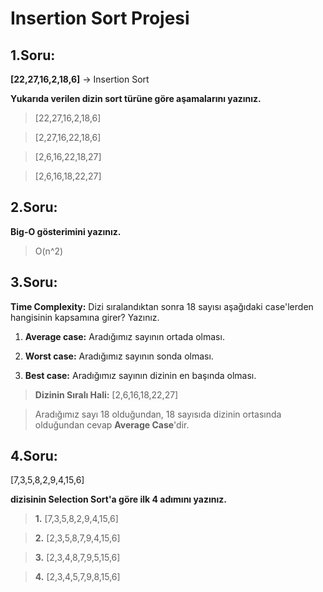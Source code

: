 # Insertion Sort Projesi

## 1.Soru:
**[22,27,16,2,18,6]** -> Insertion Sort

**Yukarıda verilen dizin sort türüne göre aşamalarını yazınız.**

> [22,27,16,2,18,6]

> [2,27,16,22,18,6]

> [2,6,16,22,18,27]

> [2,6,16,18,22,27]
 
## 2.Soru:
**Big-O gösterimini yazınız.**

> O(n^2)

## 3.Soru:
**Time Complexity:** Dizi sıralandıktan sonra 18 sayısı aşağıdaki case'lerden hangisinin kapsamına girer? Yazınız.

1. **Average case:** Aradığımız sayının ortada olması.

2. **Worst case:** Aradığımız sayının sonda olması.

3. **Best case:** Aradığımız sayının dizinin en başında olması.

> **Dizinin Sıralı Hali:** [2,6,16,18,22,27]

>Aradığımız sayı 18 olduğundan, 18 sayısıda dizinin ortasında olduğundan cevap **Average Case**'dir.

## 4.Soru:

[7,3,5,8,2,9,4,15,6] 

**dizisinin Selection Sort'a göre ilk 4 adımını yazınız.**

>**1.** [7,3,5,8,2,9,4,15,6]

>**2.** [2,3,5,8,7,9,4,15,6]

>**3.** [2,3,4,8,7,9,5,15,6]

>**4.** [2,3,4,5,7,9,8,15,6]